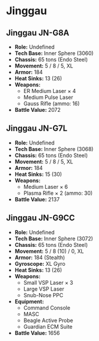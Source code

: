 # Jinggau
## Jinggau JN-G8A
- **Role:** Undefined
- **Tech Base:** Inner Sphere (3060)
- **Chassis:** 65 tons (Endo Steel)
- **Movement:** 5 / 8 / 5, XL
- **Armor:** 184
- **Heat Sinks:** 13 (26)
- **Weapons:**
  - ER Medium Laser × 4
  - Medium Pulse Laser
  - Gauss Rifle (ammo: 16)
- **Battle Value:** 2072

## Jinggau JN-G7L
- **Role:** Undefined
- **Tech Base:** Inner Sphere (3068)
- **Chassis:** 65 tons (Endo Steel)
- **Movement:** 5 / 8 / 5, XL
- **Armor:** 184
- **Heat Sinks:** 15 (30)
- **Weapons:**
  - Medium Laser × 6
  - Plasma Rifle × 2 (ammo: 30)
- **Battle Value:** 2137

## Jinggau JN-G9CC
- **Role:** Undefined
- **Tech Base:** Inner Sphere (3072)
- **Chassis:** 65 tons (Endo Steel)
- **Movement:** 5 / 8 (10) / 0, XL
- **Armor:** 184 (Stealth)
- **Gyroscope:** XL Gyro
- **Heat Sinks:** 13 (26)
- **Weapons:**
  - Small VSP Laser × 3
  - Large VSP Laser
  - Snub-Nose PPC
- **Equipment:**
  - Command Console
  - MASC
  - Beagle Active Probe
  - Guardian ECM Suite
- **Battle Value:** 1656

